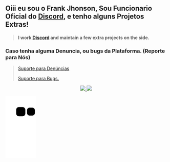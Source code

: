 ## Oiii eu sou o Frank Jhonson, Sou Funcionario Oficial do [Discord](https://discord.com/), e tenho alguns Projetos Extras! 

> #### I work [Discord](https://discord.com/) and maintain a few extra projects on the side. 

### Caso tenha alguma Denuncia, ou bugs da Plataforma. (Reporte para Nós)


> [  Suporte para Denúncias](http://dis.gd/contact) 
>
>
> [ Suporte para Bugs.](https://dis.gd/support)

<div align="center">
  <a href="https://github.com/MallowDiscord">
  <img height="180em" src="https://github-readme-stats.vercel.app/api?username=MallowDiscord&show_icons=true&theme=dracula&include_all_commits=true&count_private=true"/>

  <img height="180em" src="https://github-readme-stats.vercel.app/api/top-langs/?username=MallowDiscord&layout=compact&langs_count=7&theme=dracula"/>
</div>












![Snake animation](https://github.com/rafaballerini/rafaballerini/blob/output/github-contribution-grid-snake.svg)
